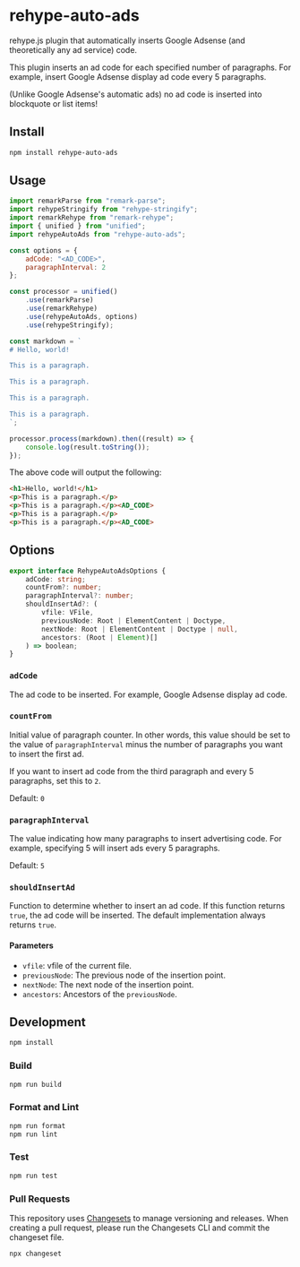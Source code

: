 # rehype-auto-ads

rehype.js plugin that automatically inserts Google Adsense (and theoretically any ad service) code.

This plugin inserts an ad code for each specified number of paragraphs. For example, insert Google Adsense display ad code every 5 paragraphs.

(Unlike Google Adsense's automatic ads) no ad code is inserted into blockquote or list items!

## Install

```bash
npm install rehype-auto-ads
```

## Usage

```javascript
import remarkParse from "remark-parse";
import rehypeStringify from "rehype-stringify";
import remarkRehype from "remark-rehype";
import { unified } from "unified";
import rehypeAutoAds from "rehype-auto-ads";

const options = {
    adCode: "<AD_CODE>",
    paragraphInterval: 2
};

const processor = unified()
    .use(remarkParse)
    .use(remarkRehype)
    .use(rehypeAutoAds, options)
    .use(rehypeStringify);

const markdown = `
# Hello, world!

This is a paragraph.

This is a paragraph.

This is a paragraph.

This is a paragraph.
`;

processor.process(markdown).then((result) => {
    console.log(result.toString());
});
```

The above code will output the following:

```markdown
<h1>Hello, world!</h1>
<p>This is a paragraph.</p>
<p>This is a paragraph.</p><AD_CODE>
<p>This is a paragraph.</p>
<p>This is a paragraph.</p><AD_CODE>
```

## Options

```typescript
export interface RehypeAutoAdsOptions {
    adCode: string;
    countFrom?: number;
    paragraphInterval?: number;
    shouldInsertAd?: (
        vfile: VFile,
        previousNode: Root | ElementContent | Doctype,
        nextNode: Root | ElementContent | Doctype | null,
        ancestors: (Root | Element)[]
    ) => boolean;
}
```

### ``adCode``

The ad code to be inserted. For example, Google Adsense display ad code.

### ``countFrom``

Initial value of paragraph counter. In other words, this value should be set to the value of ``paragraphInterval`` minus the number of paragraphs you want to insert the first ad.

If you want to insert ad code from the third paragraph and every 5 paragraphs, set this to ``2``.

Default: ``0``

### ``paragraphInterval``

The value indicating how many paragraphs to insert advertising code. For example, specifying 5 will insert ads every 5 paragraphs.

Default: ``5``

### ``shouldInsertAd``

Function to determine whether to insert an ad code. If this function returns ``true``, the ad code will be inserted. The default implementation always returns ``true``.

#### Parameters

- ``vfile``: vfile of the current file.
- ``previousNode``: The previous node of the insertion point.
- ``nextNode``: The next node of the insertion point.
- ``ancestors``: Ancestors of the `previousNode`.

## Development

```bash
npm install
```

### Build

```bash
npm run build
```

### Format and Lint

```bash
npm run format
npm run lint
```

### Test

```bash
npm run test
```

### Pull Requests

This repository uses [Changesets](https://github.com/changesets/changesets) to manage versioning and releases. When creating a pull request, please run the Changesets CLI and commit the changeset file.

```bash
npx changeset
```
